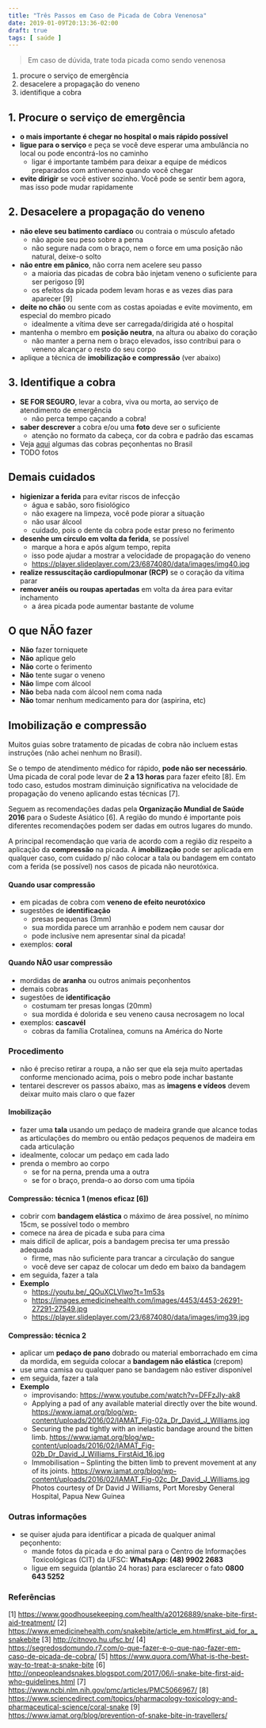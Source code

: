 ```yaml
---
title: "Três Passos em Caso de Picada de Cobra Venenosa"
date: 2019-01-09T20:13:36-02:00
draft: true
tags: [ saúde ]
---
```


> Em caso de dúvida, trate toda picada como sendo venenosa

  1. procure o serviço de emergência
  2. desacelere a propagação do veneno
  3. identifique a cobra

<!--more-->

## 1. Procure o serviço de emergência
- **o mais importante é chegar no hospital o mais rápido possível**
- **ligue para o serviço** e peça se você deve esperar uma ambulância no local ou pode encontrá-los no caminho
  - ligar é importante também para deixar a equipe de médicos preparados com antiveneno quando você chegar
- **evite dirigir** se você estiver sozinho. Você pode se sentir bem agora, mas isso pode mudar rapidamente

## 2. Desacelere a propagação do veneno
- **não eleve seu batimento cardíaco** ou contraia o músculo afetado
  - não apoie seu peso sobre a perna
  - não segure nada com o braço, nem o force em uma posição não natural, deixe-o solto
- **não entre em pânico**, não corra nem acelere seu passo
   - a maioria das picadas de cobra bão injetam veneno o suficiente para ser perigoso [9]
   - os efeitos da picada podem levam horas e as vezes dias para aparecer [9]
- **deite no chão** ou sente com as costas apoiadas e evite movimento, em especial do membro picado
  - idealmente a vítima deve ser carregada/dirigida até o hospital
- mantenha o membro em **posição neutra**, na altura ou abaixo do coração
  - não manter a perna nem o braço elevados, isso contribui para o veneno alcançar o resto do seu corpo
- aplique a técnica de **imobilização e compressão** (ver abaixo)

## 3. Identifique a cobra
- **SE FOR SEGURO**, levar a cobra, viva ou morta, ao serviço de atendimento de emergência
    - não perca tempo caçando a cobra!
- **saber descrever** a cobra e/ou uma **foto** deve ser o suficiente
  - atenção no formato da cabeça, cor da cobra e padrão das escamas
- Veja [aqui](http://fuiacampar.com.br/primeiros-socorros-para-picadas-de-cobras-peconhentas/) algumas das cobras peçonhentas no Brasil
- TODO fotos

## Demais cuidados
- **higienizar a ferida** para evitar riscos de infecção
  - água e sabão, soro fisiológico
  - não exagere na limpeza, você pode piorar a situação
  - não usar álcool
  - cuidado, pois o dente da cobra pode estar preso no ferimento
- **desenhe um círculo em volta da ferida**, se possível
  - marque a hora e após algum tempo, repita
  - isso pode ajudar a mostrar a velocidade de propagação do veneno
  - https://player.slideplayer.com/23/6874080/data/images/img40.jpg
- **realize ressuscitação cardiopulmonar (RCP)** se o coração da vítima parar
- **remover anéis ou roupas apertadas** em volta da área para evitar inchamento
  - a área picada pode aumentar bastante de volume

## O que NÃO fazer
- **Não** fazer torniquete
- **Não** aplique gelo
- **Não** corte o ferimento
- **Não** tente sugar o veneno
- **Não** limpe com álcool
- **Não** beba nada com álcool nem coma nada
- **Não** tomar nenhum medicamento para dor (aspirina, etc)

## Imobilização e compressão
Muitos guias sobre tratamento de picadas de cobra não incluem estas instruções (não achei nenhum no Brasil).

Se o tempo de atendimento médico for rápido, **pode não ser necessário**. Uma picada de coral pode levar de **2 a 13 horas** para fazer efeito [8]. Em todo caso, estudos mostram diminuição significativa na velocidade de propagação do veneno aplicando estas técnicas [7].

Seguem as recomendações dadas pela **Organização Mundial de Saúde 2016** para o Sudeste Asiático [6]. A região do mundo é importante pois diferentes recomendações podem ser dadas em outros lugares do mundo.

A principal recomendação que varia de acordo com a região diz respeito a aplicação da **compressão** na picada. A **imobilização** pode ser aplicada em qualquer caso, com cuidado p/ não colocar a tala ou bandagem em contato com a ferida (se possível) nos casos de picada não neurotóxica.

#### Quando usar compressão
- em picadas de cobra com **veneno de efeito neurotóxico**
- sugestões de **identificação**
  - presas pequenas (3mm)
  - sua mordida parece um arranhão e podem nem causar dor
  - pode inclusive nem apresentar sinal da picada!
- exemplos: **coral**

#### Quando NÃO usar compressão
- mordidas de **aranha** ou outros animais peçonhentos
- demais cobras
- sugestões de **identificação**
  - costumam ter presas longas (20mm)
  - sua mordida é dolorida e seu veneno causa necrosagem no local
- exemplos: **cascavél**
  - cobras da família Crotalínea, comuns na América do Norte

### Procedimento
- não é preciso retirar a roupa, a não ser que ela seja muito apertadas conforme mencionado acima, pois o mebro pode inchar bastante
- tentarei descrever os passos abaixo, mas as **imagens e vídeos** devem deixar muito mais claro o que fazer

#### Imobilização
- fazer uma **tala** usando um pedaço de madeira grande que alcance todas as articulações do membro ou então pedaços pequenos de madeira em cada articulação
- idealmente, colocar um pedaço em cada lado
- prenda o membro ao corpo
  - se for na perna, prenda uma a outra
  - se for o braço, prenda-o ao dorso com uma tipóia
<!-- TODO imagens -->

#### Compressão: técnica 1 (menos eficaz [6])
- cobrir com **bandagem elástica** o máximo de área possível, no mínimo 15cm, se possível todo o membro
- comece na área de picada e suba para cima
- mais difícil de aplicar, pois a bandagem precisa ter uma pressão adequada
  - firme, mas não suficiente para trancar a circulação do sangue
  - você deve ser capaz de colocar um dedo em baixo da bandagem
- em seguida, fazer a tala
- **Exemplo**
  - https://youtu.be/_QOuXCLVlwo?t=1m53s
  - https://images.emedicinehealth.com/images/4453/4453-26291-27291-27549.jpg
  - https://player.slideplayer.com/23/6874080/data/images/img39.jpg

#### Compressão: técnica 2
- aplicar um **pedaço de pano** dobrado ou material emborrachado em cima da mordida, em seguida colocar a **bandagem não elástica** (crepom)
- use uma camisa ou qualquer pano se bandagem não estiver disponível
- em seguida, fazer a tala
- **Exemplo**
  - improvisando: https://www.youtube.com/watch?v=DFFzJIy-ak8
  - Applying a pad of any available material directly over the bite wound.
  https://www.iamat.org/blog/wp-content/uploads/2016/02/IAMAT_Fig-02a_Dr_David_J_Williams.jpg
  - Securing the pad tightly with an inelastic bandage around the bitten limb.
  https://www.iamat.org/blog/wp-content/uploads/2016/02/IAMAT_Fig-02b_Dr_David_J_Williams_FirstAid_16.jpg
  -  Immobilisation – Splinting the bitten limb to prevent movement at any of its joints.
  https://www.iamat.org/blog/wp-content/uploads/2016/02/IAMAT_Fig-02c_Dr_David_J_Williams.jpg
  Photos courtesy of Dr David J Williams, Port Moresby General Hospital, Papua New Guinea

### Outras informações
- se quiser ajuda para identificar a picada de qualquer animal peçonhento:
  - mande fotos da picada e do animal para o Centro de Informações Toxicológicas (CIT) da UFSC: **WhatsApp: (48) 9902 2683**
  - ligue em seguida (plantão 24 horas) para esclarecer o fato **0800 643 5252**


### Referências
[1] https://www.goodhousekeeping.com/health/a20126889/snake-bite-first-aid-treatment/
[2] https://www.emedicinehealth.com/snakebite/article_em.htm#first_aid_for_a_snakebite
[3] http://citnovo.hu.ufsc.br/
[4] https://segredosdomundo.r7.com/o-que-fazer-e-o-que-nao-fazer-em-caso-de-picada-de-cobra/
[5] https://www.quora.com/What-is-the-best-way-to-treat-a-snake-bite
[6] http://onpeopleandsnakes.blogspot.com/2017/06/i-snake-bite-first-aid-who-guidelines.html
[7] https://www.ncbi.nlm.nih.gov/pmc/articles/PMC5066967/
[8] https://www.sciencedirect.com/topics/pharmacology-toxicology-and-pharmaceutical-science/coral-snake
[9] https://www.iamat.org/blog/prevention-of-snake-bite-in-travellers/


<!-- - Eu não tenho nenhuma qualificação profissional na área
- Este é meu resumo de várias fontes que li na internet
- Utilize este guia como referência para suas pesquisas
- Leia os comentários para ver se alguém fez alguma objeção a algo que escrevi

DUVIDAS
Lavar o ferimento com água e sabão
incluisive em seus animais de estimação
nao cobrir o local

- should I lay down or seated?
- wrap the wound in clean cloth with 1 finger to breath plus imobilize member or imediate hospital?
- carry victim?
- lay down and wait vs drive?
- run to car? Walk to car?







Antivenom is the definitive treatment for venomous snakebites and should be administered
as soon as possible after a bite. First aid measures should be directed at reducing systemic toxicity
by limiting lymphatic flow. Splints, rest, and avoidance of movement should reduce movement of
the involved extremity. Positioning of the extremity below or at the level of the heart should be
individualized—for snakebites with severe and potentially fatal systemic toxicity, systemic toxicity
might be delayed by positioning the extremity below the heart, while for snakebites with severe local
tissue damage and less systemic toxicity, positioning the extremity below the heart could increase
local toxicity.
Pressure immobilization bandages, compression pads, and compression rings have been shown
in experimental studies to delay systemic absorption of venom and to reduce mortality in some
models. Limited human data supports their use in specific circumstances. They have not been as
effective in field use relative to the laboratory settings because bandages have been applied too loosely,
have not been applied to the entire extremity, and use of a splint has been inconsistent [ 41 ]. In a
simulated setting, neither health professionals nor members of the general public performed well in
applying pressure immobilization bandages [ 42 ]. The materials necessary for applying this and other
techniques may not be readily available in many circumstances. Their use should be individualized to
the circumstances of the bite, including region, species, timeliness of definitive treatment, and local
guidelines. They are expected to be most helpful in snakebites with lethal systemic toxicity, limited
local toxicity, and a long delay to definitive treatment with antivenom. -->



